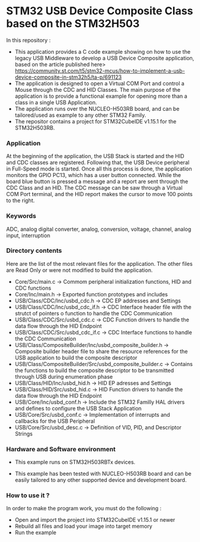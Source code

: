 # STM32 USB Device Composite Class based on the STM32H503

In this repository : 

* This application provides a C code example showing on how to use the legacy USB Middleware to develop a USB Device Composite application, based on the article published here> https://community.st.com/t5/stm32-mcus/how-to-implement-a-usb-device-composite-in-stm32h5/ta-p/691123
* The application is designed to open a Virtual COM Port and control a Mouse through the CDC and HID Classes. The main purpose of the application is to provide a functional example for opening more than a class in a single USB Application.
* The application runs over the NUCLEO-H503RB board, and can be tailored/used as example to any other STM32 Family. 
* The repositor contains a project for STM32CubeIDE v1.15.1 for the STM32H503RB.

### <b>Application</b>

   At the beginning of the application, the USB Stack is started and the HID and CDC classes are registered. Following that, the USB Device peripheral in Full-Speed mode is started.
   Once all this process is done, the application monitors the GPIO PC13, which has a user button connected. While the board blue button is pressed a message and a report are sent through the CDC Class and an HID.
   The CDC message can be saw through a Virtual COM Port terminal, and the HID report makes the cursor to move 100 points to the right.

### <b>Keywords</b>

ADC, analog digital converter, analog, conversion, voltage, channel, analog input, interruption

### <b>Directory contents</b>

   Here are the list of the most relevant files for the application. The other files are Read Only or were not modified to build the application.

  - Core/Src/main.c                                            -> Commom peripheral initialization functions, HID and CDC functions
  - Core/Inc/main.h                                            -> Exported function prototypes and includes
  - USB/Class/CDC/Inc/usbd_cdc.h                               -> CDC EP addresses and Settings
  - USB/Class/CDC/Inc/usbd_cdc_if.h                            -> CDC Interface header file with the strutct of pointers o function to handle the CDC Communication
  - USB/Class/CDC/Src/usbd_cdc.c                               -> CDC Function drivers to handle the data flow through the HID Endpoint
  - USB/Class/CDC/Src/usbd_cdc_if.c                            -> CDC Interface functions to handle the CDC Communication
  - USB/Class/CompositeBuilder/Inc/usbd_composite_builder.h    -> Composite builder header file to share the resource references for the USB application to build the composite descriptor
  - USB/Class/CompositeBuilder/Src/usbd_composite_builder.c    -> Contains the functions to build the composite descriptor to be transmitted through USB during enumeration phase
  - USB/Class/HID/Inc/usbd_hid.h                               -> HID EP adresses and Settings
  - USB/Class/HID/Src/usbd_hid.c                               -> HID Function drivers to handle the data flow through the HID Endpoint
  - USB/Core/Inc/usbd_conf.h                                   -> Include the STM32 Familly HAL drivers and defines to configure the USB Stack Application
  - USB/Core/Src/usbd_conf.c                                   -> Implementation of interrupts and callbacks for the USB Peripheral
  - USB/Core/Src/usbd_desc.c                                   -> Definition of VID, PID, and Descriptor Strings 


### <b>Hardware and Software environment</b>

  - This example runs on STM32H503RBTx devices.

  - This example has been tested with NUCLEO-H503RB board and can be
    easily tailored to any other supported device and development board.

### <b>How to use it ?</b>

In order to make the program work, you must do the following :

 - Open and import the project into STM32CubeIDE v1.15.1 or newer
 - Rebuild all files and load your image into target memory
 - Run the example
